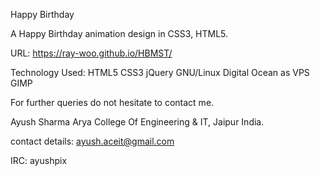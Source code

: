 Happy Birthday

A Happy Birthday animation design in CSS3, HTML5.

URL: https://ray-woo.github.io/HBMST/

Technology Used: HTML5 CSS3 jQuery  GNU/Linux Digital Ocean as VPS GIMP

For further queries do not hesitate to contact me.

Ayush Sharma Arya College Of Engineering & IT, Jaipur India.

contact details: ayush.aceit@gmail.com

IRC: ayushpix
